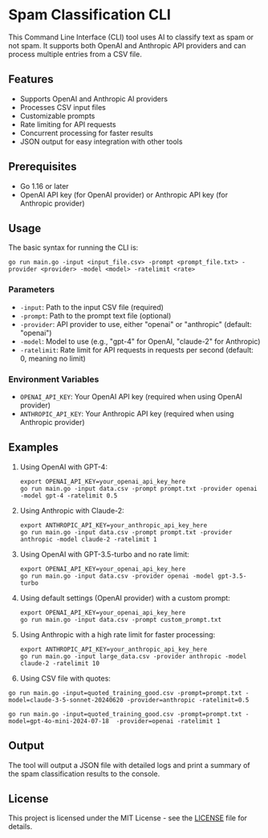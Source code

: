 # Spam Classification CLI

This Command Line Interface (CLI) tool uses AI to classify text as spam or not spam. It supports both OpenAI and Anthropic API providers and can process multiple entries from a CSV file.

## Features

- Supports OpenAI and Anthropic AI providers
- Processes CSV input files
- Customizable prompts
- Rate limiting for API requests
- Concurrent processing for faster results
- JSON output for easy integration with other tools

## Prerequisites

- Go 1.16 or later
- OpenAI API key (for OpenAI provider) or Anthropic API key (for Anthropic provider)


## Usage

The basic syntax for running the CLI is:

```
go run main.go -input <input_file.csv> -prompt <prompt_file.txt> -provider <provider> -model <model> -ratelimit <rate>
```

### Parameters

- `-input`: Path to the input CSV file (required)
- `-prompt`: Path to the prompt text file (optional)
- `-provider`: API provider to use, either "openai" or "anthropic" (default: "openai")
- `-model`: Model to use (e.g., "gpt-4" for OpenAI, "claude-2" for Anthropic)
- `-ratelimit`: Rate limit for API requests in requests per second (default: 0, meaning no limit)

### Environment Variables

- `OPENAI_API_KEY`: Your OpenAI API key (required when using OpenAI provider)
- `ANTHROPIC_API_KEY`: Your Anthropic API key (required when using Anthropic provider)

## Examples

1. Using OpenAI with GPT-4:
   ```
   export OPENAI_API_KEY=your_openai_api_key_here
   go run main.go -input data.csv -prompt prompt.txt -provider openai -model gpt-4 -ratelimit 0.5
   ```

2. Using Anthropic with Claude-2:
   ```
   export ANTHROPIC_API_KEY=your_anthropic_api_key_here
   go run main.go -input data.csv -prompt prompt.txt -provider anthropic -model claude-2 -ratelimit 1
   ```

3. Using OpenAI with GPT-3.5-turbo and no rate limit:
   ```
   export OPENAI_API_KEY=your_openai_api_key_here
   go run main.go -input data.csv -provider openai -model gpt-3.5-turbo
   ```

4. Using default settings (OpenAI provider) with a custom prompt:
   ```
   export OPENAI_API_KEY=your_openai_api_key_here
   go run main.go -input data.csv -prompt custom_prompt.txt
   ```

5. Using Anthropic with a high rate limit for faster processing:
   ```
   export ANTHROPIC_API_KEY=your_anthropic_api_key_here
   go run main.go -input large_data.csv -provider anthropic -model claude-2 -ratelimit 10
   ```

6.  Using CSV file with quotes:   
   ```
   go run main.go -input=quoted_training_good.csv -prompt=prompt.txt -model=claude-3-5-sonnet-20240620 -provider=anthropic -ratelimit=0.5
   ```

   ```
   go run main.go -input=quoted_training_good.csv -prompt=prompt.txt -model=gpt-4o-mini-2024-07-18  -provider=openai -ratelimit 1
   ```

## Output

The tool will output a JSON file with detailed logs and print a summary of the spam classification results to the console.

## License

This project is licensed under the MIT License - see the [LICENSE](LICENSE) file for details.